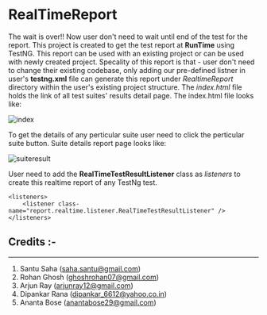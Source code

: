 # RealTimeReport
The wait is over!! Now user don't need to wait until end of the test for the report. This project is created to get the test report at **RunTime** using TestNG. This report can be used with an existing project or can be used with newly created project. Specality of this report is that - user don't need to change their existing codebase, only adding our pre-defined listner in user's **testng.xml** file can generate this report under *RealtimeReport* directory within the user's existing project structure. The *index.html* file holds the link of all test suites' results detail page.
The index.html file looks like: 

![index](https://cloud.githubusercontent.com/assets/20871486/19214672/a7616c46-8da6-11e6-9495-082eb0989002.jpg)

To get the details of any perticular suite user need to click the perticular suite button. Suite details report page looks like: 

![suiteresult](https://cloud.githubusercontent.com/assets/20871486/19214673/a7c419e0-8da6-11e6-8079-6c3b9d536b6c.png)

User need to add the **RealTimeTestResultListener** class as *listeners* to create this realtime report of any TestNg test.

	<listeners>
		<listener class-name="report.realtime.listener.RealTimeTestResultListener" />
	</listeners>

Credits :-
--------------------------------
--------------------------------
1. Santu Saha (saha.santu@gmail.com)
2. Rohan Ghosh (ghoshrohan07@gmail.com)
3. Arjun Ray (arjunray12@gmail.com)
4. Dipankar Rana (dipankar_6612@yahoo.co.in)
5. Ananta Bose (anantabose29@gmail.com)
